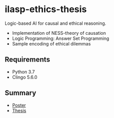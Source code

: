 # ilasp-ethics-thesis

Logic-based AI for causal and ethical reasoning.

-   Implementation of NESS-theory of causation
-   Logic Programming: Answer Set Programming
-   Sample encoding of ethical dilemmas

## Requirements

-   Python 3.7
-   Clingo 5.6.0

## Summary

-   [Poster](Poster.pdf)
-   [Thesis](Senior_Thesis.pdf)
